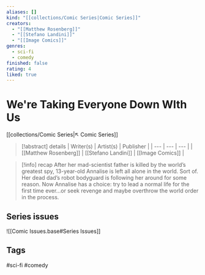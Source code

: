 ```yaml
---
aliases: []
kind: "[[collections/Comic Series|Comic Series]]"
creators:
  - "[[Matthew Rosenberg]]"
  - "[[Stefano Landini]]"
  - "[[Image Comics]]"
genres:
  - sci-fi
  - comedy
finished: false
rating: 4
liked: true
---
```

# We're Taking Everyone Down WIth Us
[[collections/Comic Series|↖ Comic Series]]

> [!abstract] details
> | Writer(s) | Artist(s) | Publisher |
> | --- | --- | --- |
> |  [[Matthew Rosenberg]]  |  [[Stefano Landini]]  | [[Image Comics]] |

> [!info] recap
> After her mad-scientist father is killed by the world’s greatest spy, 13-year-old Annalise is left all alone in the world. Sort of. Her dead dad’s robot bodyguard is following her around for some reason. Now Annalise has a choice: try to lead a normal life for the first time ever…or seek revenge and maybe overthrow the world order in the process.


## Series issues
![[Comic Issues.base#Series Issues]]

## Tags
#sci-fi #comedy
